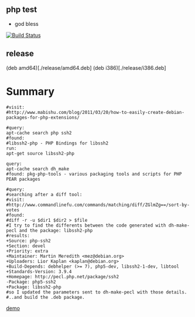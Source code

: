 php test
-----
- god bless

[![Build Status](https://travis-ci.org/brownman/php_test.svg?branch=master)](https://travis-ci.org/brownman/php_test)



release
-----
(deb amd64)[./release/amd64.deb]
(deb i386)[./release/i386.deb]

Summary
====

```
#visit:
#http://www.mabishu.com/blog/2011/03/20/how-to-easily-create-debian-packages-for-php-extensions/

#query:
apt-cache search php ssh2
#found:
#libssh2-php - PHP Bindings for libssh2
run:
apt-get source libssh2-php

query:
apt-cache search dh_make
#found: pkg-php-tools - various packaging tools and scripts for PHP PEAR packages

#query:
#searching after a diff tool:
#visit:
#http://www.commandlinefu.com/commands/matching/diff/ZGlmZg==/sort-by-votes
#found:
#diff -r -u $dir1 $dir2 > $file
#I try to find the differents between the code generated with dh-make-pecl and the package: libssh2-php
#results:
+Source: php-ssh2
+Section: devel
+Priority: extra
+Maintainer: Martin Meredith <mez@debian.org>
+Uploaders: Lior Kaplan <kaplan@debian.org>
+Build-Depends: debhelper (>= 7), php5-dev, libssh2-1-dev, libtool
+Standards-Version: 3.9.4
+Homepage: http://pecl.php.net/package/ssh2
-Package: php5-ssh2
+Package: libssh2-php
#so I updated the parameters sent to dh-make-pecl with those details.
#..and build the .deb package.

```

[demo](http://asciinema.org/a/12010)
